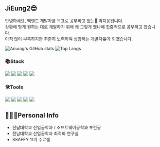 ## JiEung2😎
안녕하세요, 백엔드 개발자를 목표로 공부하고 있는🧐 박지응입니다.  
상황에 맞게 원하는 대로 개발하기 위해 왜 그렇게 했나에 집중적으로 공부하고 있습니다.  
아직 많이 부족하지만 꾸준히 노력하여 성장하는 개발자😁가 되겠습니다.

![Anurag's GitHub stats](https://github-readme-stats.vercel.app/api?username=jieung2&show_icons=true&count_private=true&line_height=24&theme=dracula&hide=stars)
![Top Langs](https://github-readme-stats.vercel.app/api/top-langs/?username=jieung2&layout=compact&theme=dracula)

### 📚Stack
<img src="https://img.shields.io/badge/Java-007396?style=flat-square&logo=Java&logoColor=white"/> <img src="https://img.shields.io/badge/Spring-6DB33F?style=flat-square&logo=spring&logoColor=white"/>  <img src="https://img.shields.io/badge/MySQL-4479A1?style=flat-square&logo=MySQL&logoColor=white"/> <img src="https://img.shields.io/badge/Google Cloud Platform-4285F4?style=flat-squar&logo=googlecloud&logoColor=white"> <img src="https://img.shields.io/badge/Python-3766AB?style=flat-square&logo=Python&logoColor=white"/>

### 🛠️Tools
<img src="https://img.shields.io/badge/IntelliJ IDEA-000000?style=flat-square&logo=IntelliJ IDEA&logoColor=white"/> <img src="https://img.shields.io/badge/GitHub-181717?style=flat-square&logo=GitHub&logoColor=white"/> <img src="https://img.shields.io/badge/git-F05032?style=flat-square&logo=git&logoColor=white"> <img src="https://img.shields.io/badge/Visual Studio Code-007ACC?style=flat-square&logo=Visual Studio Code&logoColor=white"/> <img src="https://img.shields.io/badge/Eclipse IDE-2C2255?style=flat-square&logo=Eclipse IDE&logoColor=white"/> 

## 🙋🏻‍♂️Personal Info
- 전남대학교 산업공학과 / 소프트웨어공학과 부전공
- 전남대학교 산업공학과 최적화 연구실
- SSAFFY 11기 수료생
